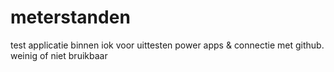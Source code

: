 # meterstanden
test applicatie binnen iok voor uittesten power apps &amp; connectie met github. weinig of niet bruikbaar
